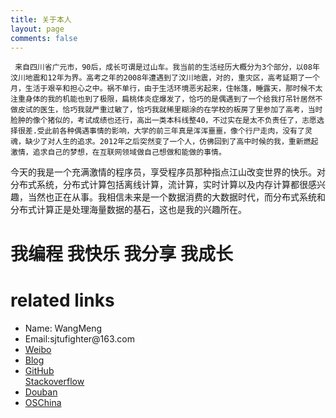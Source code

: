 ```yaml
---
title: 关于本人
layout: page
comments: false
---
```



     来自四川省广元市，90后，成长可谓是过山车。我当前的生活经历大概分为3个部分，以08年汶川地震和12年为界。高考之年的2008年遭遇到了汶川地震，对的，重灾区，高考延期了一个月，生活于艰辛和担心之中。祸不单行，由于生活环境恶劣起来，住帐篷，睡露天，那时候不太注重身体的我的机能也到了极限，扁桃体炎症爆发了，恰巧的是偶遇到了一个给我打吊针居然不做皮试的医生，恰巧我就严重过敏了，恰巧我就稀里糊涂的在学校的板房了里参加了高考，当时脸肿的像个猪似的，考试成绩也还行，高出一类本科线整40，不过实在是太不负责任了，志愿选择很差.受此前各种偶遇事情的影响，大学的前三年真是浑浑噩噩，像个行尸走肉，没有了灵魂，缺少了对人生的追求。2012年之后突然变了一个人，仿佛回到了高中时候的我，重新燃起激情，追求自己的梦想，在互联网领域做自己想做和能做的事情。

   今天的我是一个充满激情的程序员，享受程序员那种指点江山改变世界的快乐。对分布式系统，分布式计算包括离线计算，流计算，实时计算以及内存计算都很感兴趣，当然也正在从事。我相信未来是一个数据消费的大数据时代，而分布式系统和分布式计算正是处理海量数据的基石，这也是我的兴趣所在。


<div id="post">
<h1>我编程 我快乐 我分享 我成长</h1>
  <h1>related links</h1>
  <p>
    <ul>
	  <li>Name: WangMeng</li>
	  <li>Email:sjtufighter@163.com</li>
	  <li><a href='http://weibo.com/u/2019724312?wvr=5&c=spr_sinamkt_buy_baidudz_weibo_t001&sudaref=www.baidu.com'>Weibo</a></li>
	  <li><a href='http://wangmeng.us'>Blog</a></li>
          <li><a href='https://github.com/sjtufighter'>GitHub</a></li
	  <li><a href='http://stackoverflow.com/users/2231862/hawstein'>Stackoverflow</a></li>
	  <li><a href='http://www.douban.com/people/53411557/'>Douban</a></li>
	  <li><a href='http://my.oschina.net/sjtufighter'>OSChina</a></li>
    </ul>
  </p>

</div>

